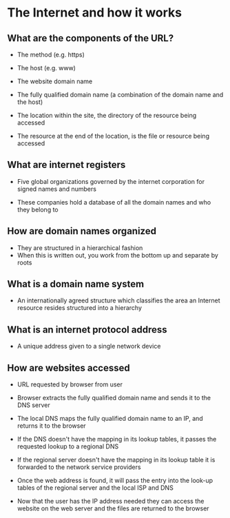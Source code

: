 # The Internet and how it works

## What are the components of the URL?

- The method (e.g. https)

- The host (e.g. www)

- The website domain name

- The fully qualified domain name (a combination of the domain name and the host)

- The location within the site, the directory of the resource being accessed

- The resource at the end of the location, is the file or resource being accessed

## What are internet registers

- Five global organizations governed by the internet corporation for signed names and numbers 

- These companies hold a database of all the domain names and who they belong to

## How are domain names organized

- They are structured in a hierarchical fashion 
- When this is written out, you work from the bottom up and separate by roots

## What is a domain name system

- An internationally agreed structure which classifies the area an Internet resource resides structured into a hierarchy

## What is an internet protocol address

- A unique address given to a single network device

## How are websites accessed

- URL requested by browser from user 

- Browser extracts the fully qualified domain name and sends it to the DNS server

- The local DNS maps the fully qualified domain name to an IP, and returns it to the browser

- If the DNS doesn't have the mapping in its lookup tables, it passes the requested lookup to a regional DNS 

- If the regional server doesn't have the mapping in its lookup table it is forwarded to the network service providers

- Once the web address is found, it will pass the entry into the look-up tables of the regional server and the local ISP and DNS

- Now that the user has the IP address needed they can access the website on the web server and the files are returned to the browser
